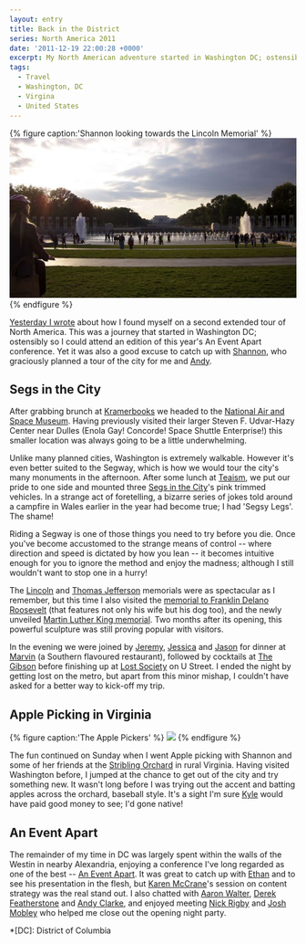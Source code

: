 ```yaml
---
layout: entry
title: Back in the District
series: North America 2011
date: '2011-12-19 22:00:28 +0000'
excerpt: My North American adventure started in Washington DC; ostensibly so I could attend an edition of this year's An Event Apart conference. Yet it was also a good excuse to catch up with Shannon, who graciously planned a tour of the city for me and Andy.
tags:
  - Travel
  - Washington, DC
  - Virgina
  - United States
---
```

{% figure caption:'Shannon looking towards the Lincoln Memorial' %}
![](/assets/images/2011/12/washington_dc.jpg)
{% endfigure %}

[Yesterday I wrote][1] about how I found myself on a second extended tour of North America. This was a journey that started in Washington DC; ostensibly so I could attend an edition of this year's An Event Apart conference. Yet it was also a good excuse to catch up with [Shannon][2], who graciously planned a tour of the city for me and [Andy][3].

## Segs in the City
After grabbing brunch at [Kramerbooks][4] we headed to the [National Air and Space Museum][5]. Having previously visited their larger Steven F. Udvar-Hazy Center near Dulles (Enola Gay! Concorde! Space Shuttle Enterprise!) this smaller location was always going to be a little underwhelming.

Unlike many planned cities, Washington is extremely walkable. However it's even better suited to the Segway, which is how we would tour the city's many monuments in the afternoon. After some lunch at [Teaism][6], we put our pride to one side and mounted three [Segs in the City][7]'s pink trimmed vehicles. In a strange act of foretelling, a bizarre series of jokes told around a campfire in Wales earlier in the year had become true; I had 'Segsy Legs'. The shame!

Riding a Segway is one of those things you need to try before you die. Once you've become accustomed to the strange means of control -- where direction and speed is dictated by how you lean -- it becomes intuitive enough for you to ignore the method and enjoy the madness; although I still wouldn't want to stop one in a hurry!

The [Lincoln][8] and [Thomas Jefferson][9] memorials were as spectacular as I remember, but this time I also visited the [memorial to Franklin Delano Roosevelt][10] (that features not only his wife but his dog too), and the newly unveiled [Martin Luther King memorial][11]. Two months after its opening, this powerful sculpture was still proving popular with visitors.

In the evening we were joined by [Jeremy][12], [Jessica][13] and [Jason][14] for dinner at [Marvin][15] (a Southern flavoured restaurant), followed by cocktails at [The Gibson][16] before finishing up at [Lost Society][17] on U Street. I ended the night by getting lost on the metro, but apart from this minor mishap, I couldn't have asked for a better way to kick-off my trip.

## Apple Picking in Virginia
{% figure caption:'The Apple Pickers' %}
![](/assets/images/2011/12/washington_dc_apple_pickers.jpg)
{% endfigure %}

The fun continued on Sunday when I went Apple picking with Shannon and some of her friends at the [Stribling Orchard][18] in rural Virginia. Having visited Washington before, I jumped at the chance to get out of the city and try something new. It wasn't long before I was trying out the accent and batting apples across the orchard, baseball style. It's a sight I'm sure [Kyle][19] would have paid good money to see; I'd gone native!

## An Event Apart
The remainder of my time in DC was largely spent within the walls of the Westin in nearby Alexandria, enjoying a conference I've long regarded as one of the best -- [An Event Apart][20]. It was great to catch up with [Ethan][21] and to see his presentation in the flesh, but [Karen McCrane][22]'s session on content strategy was the real stand out. I also chatted with [Aaron Walter][23], [Derek Featherstone][24] and [Andy Clarke][25], and enjoyed meeting [Nick Rigby][26] and [Josh Mobley][27] who helped me close out the opening night party.

[1]: /2011/12/north_america/
[2]: http://shannonmbutler.com/
[3]: http://andybudd.com/
[4]: http://www.kramers.com/
[5]: http://www.nasm.si.edu/
[6]: http://www.teaism.com/
[7]: http://www.segsinthecity.com/
[8]: http://en.wikipedia.org/wiki/Lincoln_Memorial
[9]: http://en.wikipedia.org/wiki/Thomas_Jefferson_Memorial
[10]: http://en.wikipedia.org/wiki/Franklin_Delano_Roosevelt_Memorial
[11]: http://en.wikipedia.org/wiki/MLK_Memorial
[12]: http://adactio.com/
[13]: http://wordridden.com/
[14]: http://sixtwothree.org/
[15]: http://marvindc.com/
[16]: http://thegibsondc.com/
[17]: http://lostsociety-dc.com/
[18]: http://striblingorchard.com/
[19]: http://www.houseofkyle.com/
[20]: http://aneventapart.com/2011/dc/
[21]: http://ethanmarcotte.com/
[22]: http://karenmcgrane.com/
[23]: http://aarronwalter.com/
[24]: http://boxofchocolates.ca/
[25]: http://stuffandnonsense.co.uk/
[26]: http://nickrigby.com/
[27]: http://joshmobley.org/

*[DC]: District of Columbia
